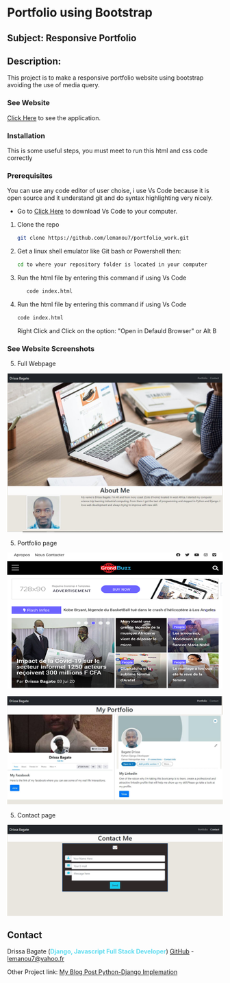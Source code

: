 # Portfolio using Bootstrap 

## Subject: Responsive Portfolio

## Description:
This project is to make a responsive portfolio website using bootstrap avoiding the use of media query.

### See Website
[Click Here](https://lemanou7.github.io/portfolio_work/) to see the application.


### Installation


<!-- GETTING STARTED -->

This is some useful steps, you must meet to run this html and css code correctly 

### Prerequisites
You can use any code editor of user choise, i use Vs Code because it is open source and it understand git and do syntax highlighting very nicely.

* Go to
  [Click Here](https://code.visualstudio.com/download) to download Vs Code to your computer.
  

1. Clone the repo
   ```sh
   git clone https://github.com/lemanou7/portfolio_work.git
   ```
2. Get a linux shell emulator like Git bash or Powershell then:
    ```sh
    cd to where your repository folder is located in your computer
    ```
3. Run the html file by entering this command if using Vs Code

   ```sh
      code index.html
   ```

4. Run the html file by entering this command if using Vs Code
   ```sh
   code index.html
   ```
   Right Click and Click on the option: "Open in Defauld Browser" or Alt B



### See Website Screenshots

5. Full Webpage 

![image-fullpage](./images/fullpage.JPG)

5. Portfolio page

![image-portfolio](./images/cap2.PNG)

![image-portfolio](./images/portfoliopage.JPG)

5. Contact page 

![image-contactpage](./images/contactpage.JPG)



<!-- CONTACT -->
## Contact

Drissa Bagate (<span style="color:#5ddcf0">**Django, Javascript Full Stack Developer**</span>) [GitHub](https://github.com/lemanou7) - lemanou7@yahoo.fr

Other Project link: [My Blog Post Python-Django Implemation](http://grandbuzz.herokuapp.com/)





